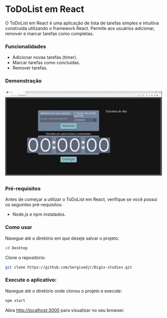 # ToDoList em React

O ToDoList em React é uma aplicação de lista de tarefas simples e intuitiva construída utilizando o framework React. Permite aos usuários adicionar, remover e marcar tarefas como completas.

### Funcionalidades

- Adicionar novas tarefas (timer).
- Marcar tarefas como concluídas.
- Remover tarefas.

### Demonstração

![Alt Text](./src/assets/todo_list.gif)

### Pré-requisitos

Antes de começar a utilizar o ToDoList em React, verifique se você possui os seguintes pré-requisitos:

- Node.js e npm instalados.

### Como usar

Navegue até o diretório em que deseje salvar o projeto:
```bash
cd Desktop
```

Clone o repositório:
```bash
git clone https://github.com/Sergioadjr/Digix-studies.git
```

### Execute o aplicativo:
Navegue até o diretório onde clonou o projeto e execute:

```bash
npm start
```
Abra [http://localhost:3000](http://localhost:3000) para visualizar no seu browser.
